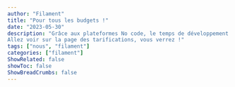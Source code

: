 ```yaml
---
author: "Filament"
title: "Pour tous les budgets !"
date: "2023-05-30"
description: "Grâce aux plateformes No code, le temps de développement de vos outils est considérablement réduit. Le prix en est donc d’autant diminué.
Allez voir sur la page des tarifications, vous verrez !"
tags: ["nous", "filament"]
categories: ["filament"]
ShowRelated: false
showToc: false
ShowBreadCrumbs: false
---
```


